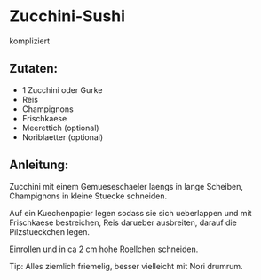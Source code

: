 Zucchini-Sushi
===
kompliziert

Zutaten:
---
- 1  Zucchini oder Gurke
-   Reis
-   Champignons
-   Frischkaese
-   Meerettich (optional)
-   Noriblaetter (optional)

Anleitung:
---
Zucchini mit einem Gemueseschaeler laengs in lange Scheiben, Champignons in kleine Stuecke schneiden.

Auf ein Kuechenpapier legen sodass sie sich ueberlappen und mit Frischkaese bestreichen, Reis darueber ausbreiten, darauf die Pilzstueckchen legen.

Einrollen und in ca 2 cm hohe Roellchen schneiden.

Tip: Alles ziemlich friemelig, besser vielleicht mit Nori drumrum.